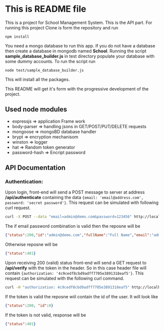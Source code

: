 # This is README file

This is a project for School Management System. This is the API part. 
For running this project Clone is form the repository and run

`npm install`

You need a mongo database to run this app. If you do not have a database then create a database in mongodb named **School**. Running the script **sample_database_builder.js** in test directory populate your database with some dummy accounts. To run the script run 

`node test/sample_database_builder.js`

This will install all the packages.

This README will get it's form with the progressive development of the project.   


## Used node modules

* expressjs => application Frame work
* body-parser  => handling jsons in GET/POST/PUT/DELETE requests
* mongoose => mongoBD database handler
* brypt => encryption mechanisom 
* winston => logger
* hat =>  Random token generator
* password-hash => Encript password

## API Documentation


### Authentication: 
Upon login, front-end will send a POST message to server at address **/api/authenticate** containing the data ```{email: 'email@address.com', password: 'secret password'}```. This request can be simulated with following curl request.

``` bash
curl -X POST --data "email=admin@demo.com&password=123456" http://localhost:5000/api/authenticate
```
The if email password combination is valid then the reposne will be 
``` json
{"status":200,"id":"admin@demo.com","fullName":"Full Name","email":"admin@demo.com","token":"4c9cedf8cbd9adff7705e3891318eaf5","group":"admin"}
```
Otherwise reposne will be 
``` json
{"status":401}
```

Upon receiving 200 (valid) status front-end will send a GET request to **/api/verify** with the token in the header. So in this case header file will contain ```{authorization: '4c9cedf8cbd9adff7705e3891318eaf5'}```. This request can be simulated with the following curl command.
``` bash
curl -H "authorization: 4c9cedf8cbd9adff7705e3891318eaf5" http://localhost:5000/api/verify
```
If the token is valid the reposne wiil contain the id of the user. It will look like
``` json
{"status":200, "id":0}
```
If the token is not valid, response will be 
``` json
{"status":401}
```